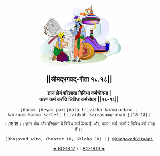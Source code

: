 <center><img src="../../asset/BG.png" alt="#API #bhagavadgitaapi #slok #nodejs #js #api #gitaapi #krishna #hinduism #vedic #ISKCON #shreemadbhagavadgita #technology"/>
<h2>||श्रीमद्‍भगवद्‍-गीता १८.१८||</h2>
<h3>ज्ञानं ज्ञेयं परिज्ञाता त्रिविधा कर्मचोदना |<br/>करणं कर्म कर्तेति त्रिविधः कर्मसंग्रहः ||१८-१८||</h3>
<pre>jñānaṃ jñeyaṃ parijñātā trividhā karmacodanā .<br/>karaṇaṃ karma karteti trividhaḥ karmasaṃgrahaḥ ||18-18||</pre>
<p>।।18.18।। ज्ञान, ज्ञेय और परिज्ञाता ये त्रिविध कर्म प्रेरक हैं, और, करण, कर्म. कर्ता ये त्रिविध कर्म संग्रह हैं।।</p>
<pre>(Bhagavad Gita, Chapter 18, Shloka 18) || <a href="https://twitter.com/bhagavadgitaapi">@BhagavadGitaApi</a></pre><a href="../../18/17">⏪  BG-18.17</a><b>        ।।        </b><a href="../../18/19">BG-18.19  ⏩</a></center></center>
